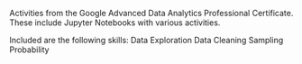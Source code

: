 Activities from the Google Advanced Data Analytics Professional Certificate. These include Jupyter Notebooks with various activities.

Included are the following skills: 
Data Exploration
Data Cleaning 
Sampling 
Probability 
